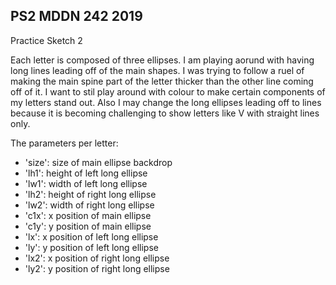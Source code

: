 ## PS2 MDDN 242 2019

Practice Sketch 2

Each letter is composed of three ellipses. I am playing aorund with having long lines leading off of the main shapes. I was trying to follow a ruel of making the main spine part of the letter thicker than the other line coming off of it. I want to stil play around with colour to make certain components of my letters stand out. Also I may change the long ellipses leading off to lines because it is becoming challenging to show letters like V with straight lines only.


The parameters per letter:
  
  * 'size': size of main ellipse backdrop
  * 'lh1': height of left long ellipse
  * 'lw1': width of left long ellipse
  * 'lh2': height of right long ellipse
  * 'lw2': width of right long ellipse
  * 'c1x': x position of main ellipse
  * 'c1y': y position of main ellipse
  * 'lx': x position of left long ellipse
  * 'ly': y position of left long ellipse
  * 'lx2': x position of right long ellipse
  * 'ly2': y position of right long ellipse

